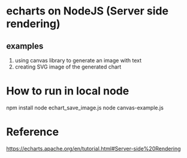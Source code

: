 # echarts on NodeJS (Server side rendering)
## examples
1) using canvas library to generate an image with text
2) creating SVG image of the generated chart

# How to run in local node

npm install
node echart_save_image.js
node canvas-example.js

# Reference
https://echarts.apache.org/en/tutorial.html#Server-side%20Rendering

